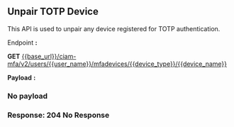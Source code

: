 ## Unpair TOTP Device

This API is used to unpair any device registered for TOTP authentication.

<!--
type: tab
titles: Request, Response
-->

Endpoint **:**

**GET** [{{base_url}}/ciam-mfa/v2/users/{{user_name}}/mfadevices/{{device_type}}/{{device_name}}](../api/?type=get&path=/ciam-mfa/v2/users/{user_name}/mfadevices/{device_type}/{device_name}&version=2.0.0)

**Payload** **:**

### No payload 

<!--
type: tab
-->

### Response: 204 No Response

<!-- type: tab-end -->